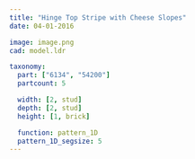 ```yaml
---
title: "Hinge Top Stripe with Cheese Slopes"
date: 04-01-2016

image: image.png
cad: model.ldr

taxonomy:
  part: ["6134", "54200"]
  partcount: 5

  width: [2, stud]
  depth: [2, stud]
  height: [1, brick]

  function: pattern_1D
  pattern_1D_segsize: 5
---
```

